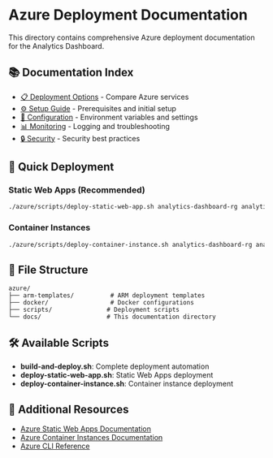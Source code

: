 
# Azure Deployment Documentation

This directory contains comprehensive Azure deployment documentation for the Analytics Dashboard.

## 📚 Documentation Index

- [📋 Deployment Options](./deployment-options.md) - Compare Azure services
- [⚙️ Setup Guide](./setup-guide.md) - Prerequisites and initial setup
- [🔧 Configuration](./configuration.md) - Environment variables and settings
- [📊 Monitoring](./monitoring.md) - Logging and troubleshooting
- [🔒 Security](./security.md) - Security best practices

## 🚀 Quick Deployment

### Static Web Apps (Recommended)
```bash
./azure/scripts/deploy-static-web-app.sh analytics-dashboard-rg analytics-dashboard "East US 2"
```

### Container Instances
```bash
./azure/scripts/deploy-container-instance.sh analytics-dashboard-rg analytics-dashboard analyticsdashboardacr
```

## 📁 File Structure

```
azure/
├── arm-templates/          # ARM deployment templates
├── docker/                 # Docker configurations
├── scripts/               # Deployment scripts
└── docs/                  # This documentation directory
```

## 🛠️ Available Scripts

- **build-and-deploy.sh**: Complete deployment automation
- **deploy-static-web-app.sh**: Static Web Apps deployment
- **deploy-container-instance.sh**: Container instance deployment

## 📖 Additional Resources

- [Azure Static Web Apps Documentation](https://docs.microsoft.com/en-us/azure/static-web-apps/)
- [Azure Container Instances Documentation](https://docs.microsoft.com/en-us/azure/container-instances/)
- [Azure CLI Reference](https://docs.microsoft.com/en-us/cli/azure/)
